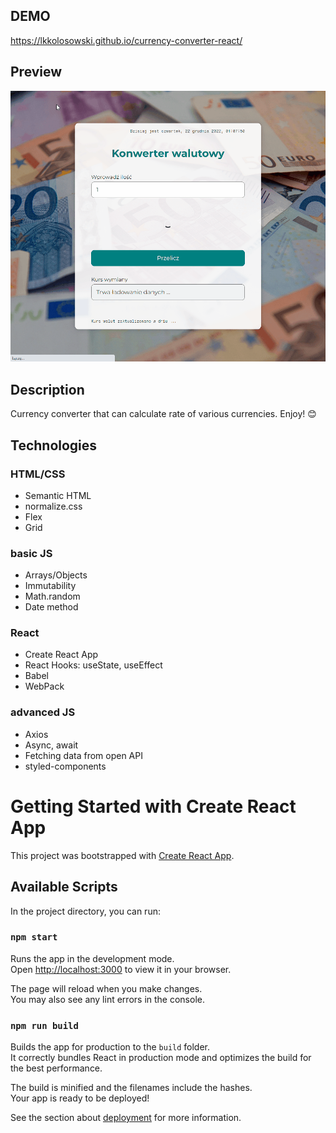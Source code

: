 ## DEMO

https://lkkolosowski.github.io/currency-converter-react/

## Preview

![currency converter preview](preview.gif)

## Description

Currency converter that can calculate rate of various currencies. Enjoy! 😊

## Technologies

### HTML/CSS
- Semantic HTML
- normalize.css
- Flex
- Grid

### basic JS
- Arrays/Objects
- Immutability
- Math.random
- Date method

### React
- Create React App
- React Hooks: useState, useEffect
- Babel
- WebPack

### advanced JS
- Axios
- Async, await
- Fetching data from open API
- styled-components

# Getting Started with Create React App

This project was bootstrapped with [Create React App](https://github.com/facebook/create-react-app).

## Available Scripts

In the project directory, you can run:

### `npm start`

Runs the app in the development mode.\
Open [http://localhost:3000](http://localhost:3000) to view it in your browser.

The page will reload when you make changes.\
You may also see any lint errors in the console.

### `npm run build`

Builds the app for production to the `build` folder.\
It correctly bundles React in production mode and optimizes the build for the best performance.

The build is minified and the filenames include the hashes.\
Your app is ready to be deployed!

See the section about [deployment](https://facebook.github.io/create-react-app/docs/deployment) for more information.

